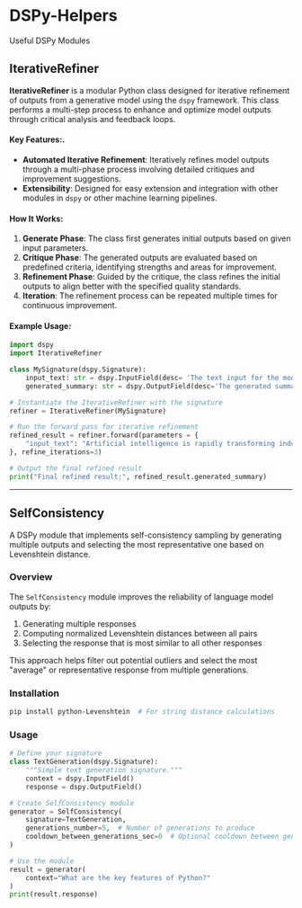 # DSPy-Helpers

Useful DSPy Modules

## IterativeRefiner

**IterativeRefiner** is a modular Python class designed for iterative refinement of outputs from a generative model using the `dspy` framework. This class performs a multi-step process to enhance and optimize model outputs through critical analysis and feedback loops.

#### Key Features:.
- **Automated Iterative Refinement**: Iteratively refines model outputs through a multi-phase process involving detailed critiques and improvement suggestions.
- **Extensibility**: Designed for easy extension and integration with other modules in `dspy` or other machine learning pipelines.

#### How It Works:
1. **Generate Phase**: The class first generates initial outputs based on given input parameters.
2. **Critique Phase**: The generated outputs are evaluated based on predefined criteria, identifying strengths and areas for improvement.
3. **Refinement Phase**: Guided by the critique, the class refines the initial outputs to align better with the specified quality standards.
4. **Iteration**: The refinement process can be repeated multiple times for continuous improvement.

#### Example Usage:
```python
import dspy
import IterativeRefiner

class MySignature(dspy.Signature):
    input_text: str = dspy.InputField(desc= 'The text input for the model')
    generated_summary: str = dspy.OutputField(desc='The generated summary of the input text'})

# Instantiate the IterativeRefiner with the signature
refiner = IterativeRefiner(MySignature)

# Run the forward pass for iterative refinement
refined_result = refiner.forward(parameters = {
    "input_text": "Artificial intelligence is rapidly transforming industries by automating tasks, enhancing decision-making, and enabling innovative solutions."
}, refine_iterations=3)

# Output the final refined result
print("Final refined result:", refined_result.generated_summary)
```
---

## SelfConsistency

A DSPy module that implements self-consistency sampling by generating multiple outputs and selecting the most representative one based on Levenshtein distance.

### Overview

The `SelfConsistency` module improves the reliability of language model outputs by:
1. Generating multiple responses
2. Computing normalized Levenshtein distances between all pairs
3. Selecting the response that is most similar to all other responses

This approach helps filter out potential outliers and select the most "average" or representative response from multiple generations.

### Installation

```bash
pip install python-Levenshtein  # For string distance calculations
```

### Usage

```python
# Define your signature
class TextGeneration(dspy.Signature):
    """Simple text generation signature."""
    context = dspy.InputField()
    response = dspy.OutputField()

# Create SelfConsistency module
generator = SelfConsistency(
    signature=TextGeneration,
    generations_number=5,  # Number of generations to produce
    cooldown_between_generations_sec=0  # Optional cooldown between generations
)

# Use the module
result = generator(
    context="What are the key features of Python?"
)
print(result.response)
```
